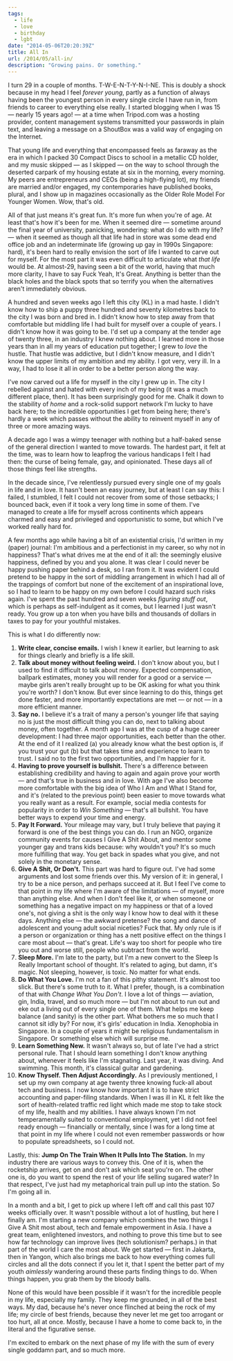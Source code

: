 ```yaml
---
tags:
  - life
  - love
  - birthday
  - lgbt
date: "2014-05-06T20:20:39Z"
title: All In
url: /2014/05/all-in/
description: "Growing pains. Or something."
---
```


I turn 29 in a couple of months. T-W-E-N-T-Y-N-I-NE. This is doubly a shock because in my head I feel _forever young_, partly as a function of always having been the youngest person in every single circle I have run in, from friends to career to everything else really. I started blogging when I was 15 — nearly 15 years ago! — at a time when Tripod.com was a hosting provider, content management systems transmitted your passwords in plain text, and leaving a message on a ShoutBox was a valid way of engaging on the Internet.

That young life and everything that encompassed feels as faraway as the era in which I packed 30 Compact Discs to school in a metallic CD holder, and my music skipped — as I skipped — on the way to school through the deserted carpark of my housing estate at six in the morning, every morning. My peers are entrepreneurs and CEOs (being a high-flying lot), my friends are married and/or engaged, my contemporaries have published books, plural, and I show up in magazines occasionally as the Older Role Model For Younger Women. Wow, that's old.

All of that just means it's great fun. It's more fun when you're of age. At least that's how it's been for me. When it seemed dire — sometime around the final year of university, panicking, wondering: what do I do with my life? — when it seemed as though all that life had in store was some dead end office job and an indeterminate life (growing up gay in 1990s Singapore: hard), it's been hard to really envision the sort of life I wanted to carve out for myself. For the most part it was even difficult to articulate what _that life_ would be. At almost-29, having seen a bit of the world, having that much more clarity, I have to say Fuck Yeah, It's Great. Anything is better than the black holes and the black spots that so terrify you when the alternatives aren't immediately obvious.

A hundred and seven weeks ago I left this city (KL) in a mad haste. I didn't know how to ship a puppy three hundred and seventy kilometres back to the city I was born and bred in. I didn't know how to step away from that comfortable but middling life I had built for myself over a couple of years. I didn't know how it was going to be. I'd set up a company at the tender age of twenty three, in an industry I knew nothing about. I learned more in those years than in all my years of education put together; I grew to _love_ the hustle. That hustle was addictive, but I didn't know measure, and I didn't know the upper limits of my ambition and my ability. I got very, very ill. In a way, I had to lose it all in order to be a better person along the way.

I've now carved out a life for myself in the city I grew up in. The city I rebelled against and hated with every inch of my being (it was a much different place, then). It has been surprisingly good for me. Chalk it down to the stability of *home* and a rock-solid support network I'm lucky to have back here; to the incredible opportunities I get from being here; there's hardly a week which passes without the ability to reinvent myself in any of three or more amazing ways.

A decade ago I was a wimpy teenager with nothing but a half-baked sense of the general direction I wanted to move towards. The hardest part, it felt at the time, was to learn how to leapfrog the various handicaps I felt I had then: the curse of being female, gay, and opinionated. These days all of those things feel like strengths.

In the decade since, I've relentlessly pursued every single one of my goals in life and in love. It hasn't been an easy journey, but at least I can say this: I failed, I stumbled, I felt I could not recover from some of those setbacks; I bounced back, even if it took a very long time in some of them. I've managed to create a life for myself across continents which appears charmed and easy and privileged and opportunistic to some, but which I've worked really hard for.

A few months ago while having a bit of an existential crisis, I'd written in my (paper) journal: I'm ambitious and a perfectionist in my career, so why not in happiness? That's what drives me at the end of it all: the seemingly elusive happiness, defined by you and you alone. It was clear I could never be happy pushing paper behind a desk, so I ran from it. It was evident I could pretend to be happy in the sort of middling arrangement in which I had all of the trappings of comfort but none of the excitement of an inspirational love, so I had to learn to be happy on my own before I could hazard such risks again. I've spent the past hundred and seven weeks *figuring stuff out*, which is perhaps as self-indulgent as it comes, but I learned I just wasn't ready. You grow up a ton when you have bills and thousands of dollars in taxes to pay for your youthful mistakes.

This is what I do differently now:

  1. **Write clear, concise emails.** I wish I knew it earlier, but learning to ask for things clearly and briefly is a life skill.
  2. **Talk about money without feeling weird.** I don't know about you, but I used to find it difficult to talk about money. Expected compensation, ballpark estimates, money you will render for a good or a service — maybe girls aren't really brought up to be OK asking for what you think you're worth? I don't know. But ever since learning to do this, things get done faster, and more importantly expectations are met — or not — in a more efficient manner.
  3. **Say no.** I believe it's a trait of many a person's younger life that saying no is just the most difficult thing you can do, next to talking about money, often together. A month ago I was at the cusp of a huge career development: I had three major opportunities, each better than the other. At the end of it I realized (a) you already know what the best option is, if you trust your gut (b) but that takes time and experience to learn to trust. I said no to the first two opportunities, and I'm happier for it.
  4. **Having to prove yourself is bullshit.** There's a difference between establishing credibility and having to again and again prove your worth — and that's true in business and in love. With age I've also become more comfortable with the big idea of Who I Am and What I Stand for, and it's (related to the previous point) been easier to move towards what you really want as a result. For example, social media contests for popularity in order to *Win Something* — that's all bullshit. You have better ways to expend your time and energy.
  5. **Pay It Forward.** Your mileage may vary, but I truly believe that paying it forward is one of the best things you can do. I run an NGO, organize community events for causes I Give A Shit About, and mentor some younger gay and trans kids because: why wouldn't you? It's so much more fulfilling that way. You get back in spades what you give, and not solely in the monetary sense.
  6. **Give A Shit, Or Don't.** This part was hard to figure out. I've had some arguments and lost some friends over this. My version of it: in general, I try to be a nice person, and perhaps succeed at it. But I feel I've come to that point in my life where I'm aware of the limitations — of myself, more than anything else. And when I don't feel like it, or when someone or something has a negative impact on my happiness or that of a loved one's, not giving a shit is the only way I know how to deal with it these days. Anything else — the awkward pretense? the song and dance of adolescent and young adult social niceties? Fuck that. My only rule is if a person or organization or thing has a nett positive effect on the things I care most about — that's great. Life's way too short for people who tire you out and worse still, people who subtract from the world.
  7. **Sleep More.** I'm late to the party, but I'm a new convert to the Sleep Is Really Important school of thought. It's related to aging, but damn, it's magic. Not sleeping, however, is toxic. No matter for what ends.
  8. **Do What You Love.** I'm not a fan of this pithy statement. It's almost too slick. But there's some truth to it. What I prefer, though, is a combination of that with *Change What You Don't*. I love a lot of things — aviation, gin, India, travel, and so much more — but I'm not about to run out and eke out a living out of every single one of them. What helps me keep balance (and sanity) is the other part. What bothers me so much that I cannot sit idly by? For now, it's girls' education in India. Xenophobia in Singapore. In a couple of years it might be religious fundamentalism in Singapore. Or something else which will surprise me.
  9. **Learn Something New.** It wasn't always so, but of late I've had a strict personal rule. That I should learn something I don't know anything about, whenever it feels like I'm stagnating. Last year, it was diving. And swimming. This month, it's classical guitar and gardening.
 10. **Know Thyself. Then Adjust Accordingly.** As I previously mentioned, I set up my own company at age twenty three knowing fuck-all about tech and business. I now know how important it is to have strict accounting and paper-filing standards. When I was ill in KL it felt like the sort of health-related traffic red light which made me stop to take stock of my life, health and my abilities. I have always known I'm not temperamentally suited to conventional employment, yet I did not feel ready enough — financially or mentally, since I was for a long time at that point in my life where I could not even remember passwords or how to populate spreadsheets, so I could not.

Lastly, this: **Jump On The Train When It Pulls Into The Station.** In my industry there are various ways to convey this. One of it is, when the rocketship arrives, get on and don't ask which seat you're on. The other one is, do you want to spend the rest of your life selling sugared water? In that respect, I've just had my metaphorical train pull up into the station. So I'm going all in.

In a month and a bit, I get to pick up where I left off and call this past 107 weeks officially over. It wasn't possible without a lot of hustling, but here I finally am. I'm starting a new company which combines the two things I Give A Shit most about, tech and female empowerment in Asia. I have a great team, enlightened investors, and nothing to prove this time but to see how far technology can improve lives (tech solutionism? perhaps.) in that part of the world I care the most about. We get started — first in Jakarta, then in Yangon, which also brings me back to how everything comes full circles and all the dots connect if you let it, that I spent the better part of my youth *aimlessly* wandering around these parts finding things to do. When things happen, you grab them by the bloody balls.

None of this would have been possible if it wasn't for the incredible people in my life, especially my family. They keep me grounded, in all of the best ways. My dad, because he's never once flinched at being the rock of my life; my circle of best friends, because they never let me get too arrogant or too hurt, all at once. Mostly, because I have a home to come back to, in the literal and the figurative sense.

I'm excited to embark on the next phase of my life with the sum of every single goddamn part, and so much more.
